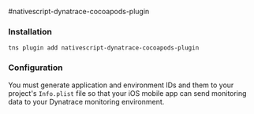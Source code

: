 #nativescript-dynatrace-cocoapods-plugin

### Installation 

`tns plugin add nativescript-dynatrace-cocoapods-plugin`

### Configuration

You must generate application and environment IDs and them to your project's `Info.plist` file so that your iOS mobile app can send monitoring data to your Dynatrace monitoring environment.
